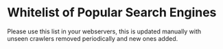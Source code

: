 # Whitelist of Popular Search Engines

Please use this list in your webservers, this is updated manually with unseen crawlers removed periodically and new ones added.
